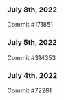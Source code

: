 ### July 8th, 2022

Commit #171851

### July 5th, 2022

Commit #314353


### July 4th, 2022

Commit #72281
